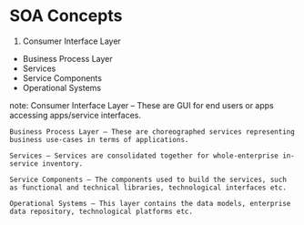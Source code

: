 # SOA Concepts

1. Consumer Interface Layer<!-- .element: class="fragment" data-fragment-index="1" -->
* Business Process Layer<!-- .element: class="fragment" data-fragment-index="2" -->
* Services<!-- .element: class="fragment" data-fragment-index="3" -->
* Service Components<!-- .element: class="fragment" data-fragment-index="4" -->
* Operational Systems<!-- .element: class="fragment" data-fragment-index="5" -->

note:
    Consumer Interface Layer – These are GUI for end users or apps accessing apps/service interfaces.

    Business Process Layer – These are choreographed services representing business use-cases in terms of applications.

    Services – Services are consolidated together for whole-enterprise in-service inventory.

    Service Components – The components used to build the services, such as functional and technical libraries, technological interfaces etc.

    Operational Systems – This layer contains the data models, enterprise data repository, technological platforms etc.
